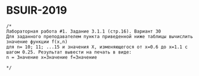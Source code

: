 # BSUIR-2019

    /*
    Лабораторная работа #1. Задание 3.1.1 (стр.16). Вариант 30
    Для заданного преподавателем пункта приведенной ниже таблицы вычислить значение функции f(x,n)
    для n= 10; 11; ...15 и значения X, изменяющегося от x=0.6 до x=1.1 c шагом 0.25. Результат вывести на печать в виде:
    n = Значение x=Значение f=Значение

    */
